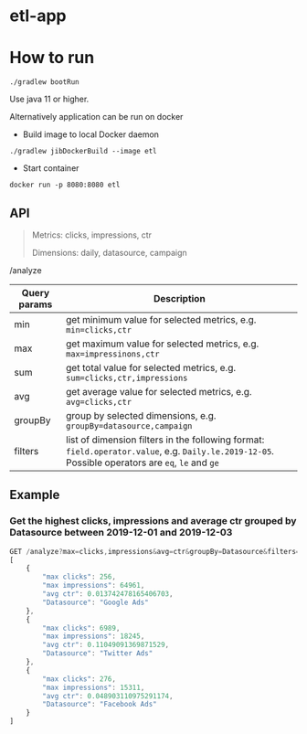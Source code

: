 # etl-app

# How to run


```
./gradlew bootRun
```
Use java 11 or higher.

Alternatively application can be run on docker

- Build image to local Docker daemon
```
./gradlew jibDockerBuild --image etl
```
- Start container
```
docker run -p 8080:8080 etl
```

## API
> Metrics: clicks, impressions, ctr
> 
> Dimensions: daily, datasource, campaign


/analyze 

| Query params | Description |
| --- | --- |
| min | get minimum value for selected metrics, e.g. `min=clicks,ctr`  |
| max | get maximum value for selected metrics, e.g. `max=impressinons,ctr`  |
| sum | get total value for selected metrics, e.g. `sum=clicks,ctr,impressions`  |
| avg | get average value for selected metrics, e.g. `avg=clicks,ctr`  |
| groupBy | group by selected dimensions, e.g. `groupBy=datasource,campaign`  |
| filters | list of dimension filters in the following format: `field.operator.value`, e.g. `Daily.le.2019-12-05`. Possible operators are `eq`, `le` and `ge`   |

## Example

### Get the highest clicks, impressions and average ctr grouped by Datasource between 2019-12-01 and 2019-12-03
```javascript
GET /analyze?max=clicks,impressions&avg=ctr&groupBy=Datasource&filters=Daily.ge.2019-12-01&filters=Daily.le.2019-12-03
[
    {
        "max clicks": 256,
        "max impressions": 64961,
        "avg ctr": 0.013742478165406703,
        "Datasource": "Google Ads"
    },
    {
        "max clicks": 6989,
        "max impressions": 18245,
        "avg ctr": 0.11049091369871529,
        "Datasource": "Twitter Ads"
    },
    {
        "max clicks": 276,
        "max impressions": 15311,
        "avg ctr": 0.048903110975291174,
        "Datasource": "Facebook Ads"
    }
]
```

